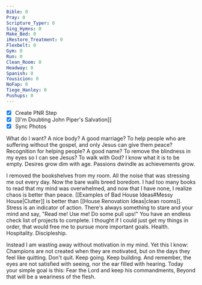 ```yaml
---
Bible: 0
Pray: 0
Scripture_Typer: 0
Sing_Hymns: 0
Make_Bed: 0
iRestore_Treatment: 0
Flexbelt: 0
Gym: 0
Run: 0
Clean_Room: 0
Headway: 0
Spanish: 0
Yousicion: 0
NoFap: 0
Tiege_Hanley: 0
Pushups: 0
---
```


- [x] Create PNR Step
- [x] [[I'm Doubting John Piper's Salvation]]
- [x] Sync Photos

What do I want? A nice body? A good marriage? To help people who are suffering without the gospel, and only Jesus can give them peace? Recognition for helping people? A good name? To remove the blindness in my eyes so I can see Jesus? To walk with God? I know what it is to be empty. Desires grow dim with age. Passions dwindle as achievements grow.

I removed the bookshelves from my room. All the noise that was stressing me out every day. Now the bare walls breed boredom. I had too many books to read that my mind was overwhelmed, and now that I have none, I realize chaos is better than peace. [[Examples of Bad House Ideas#Messy House|Clutter]] is better than [[House Renovation Ideas|clean rooms]]. Stress is an indicator of action. There's always something to stare and your mind and say, "Read me! Use me! Do some pull ups!" You have an endless check list of projects to complete. I thought if I could just get my things in order, that would free me to pursue more important goals. Health. Hospitality. Discipleship.

Instead I am wasting away without motivation in my mind. Yet this I know: Champions are not created when they are motivated, but on the days they feel like quitting. Don't quit. Keep going. Keep building. And remember, the eyes are not satisfied with seeing, nor the ear filled with hearing. Today your simple goal is this: Fear the Lord and keep his commandments, Beyond that will be a weariness of the flesh.